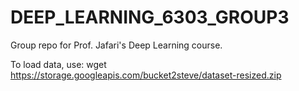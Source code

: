 # DEEP_LEARNING_6303_GROUP3
Group repo for Prof. Jafari's Deep Learning course. 

To load data, use:
wget https://storage.googleapis.com/bucket2steve/dataset-resized.zip